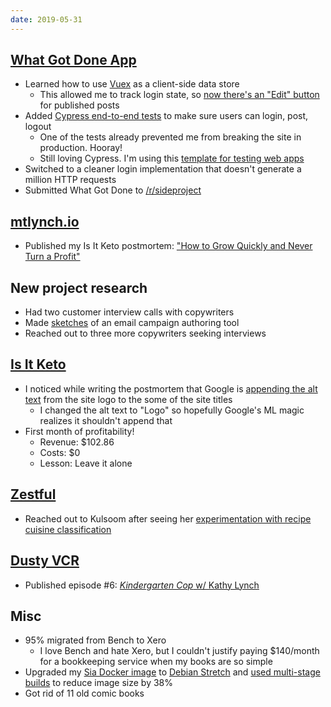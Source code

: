 ```yaml
---
date: 2019-05-31
---
```


## [What Got Done App](https://whatgotdone.com)

- Learned how to use [Vuex](https://vuex.vuejs.org/) as a client-side data store
  - This allowed me to track login state, so [now there's an "Edit" button](aUvyRMf.webp) for published posts
- Added [Cypress end-to-end tests](https://streamable.com/veav4) to make sure users can login, post, logout
  - One of the tests already prevented me from breaking the site in production. Hooray!
  - Still loving Cypress. I'm using this [template for testing web apps](https://mtlynch.io/painless-web-app-testing/)
- Switched to a cleaner login implementation that doesn't generate a million HTTP requests
- Submitted What Got Done to [/r/sideproject](https://redd.it/bvaqul)

## [mtlynch.io](https://mtlynch.io)

- Published my Is It Keto postmortem: ["How to Grow Quickly and Never Turn a Profit"](https://mtlynch.io/keep-growing-never-profit/)

## New project research

- Had two customer interview calls with copywriters
- Made [sketches](https://imgur.com/a/oJEbCo9) of an email campaign authoring tool
- Reached out to three more copywriters seeking interviews

## [Is It Keto](https://isitketo.org)

- I noticed while writing the postmortem that Google is [appending the alt text](tuNkZNm.webp) from the site logo to the some of the site titles
  - I changed the alt text to "Logo" so hopefully Google's ML magic realizes it shouldn't append that
- First month of profitability!
  - Revenue: $102.86
  - Costs: $0
  - Lesson: Leave it alone

## [Zestful](https://zestfuldata.com)

- Reached out to Kulsoom after seeing her [experimentation with recipe cuisine classification](https://towardsdatascience.com/https-towardsdatascience-com-end-to-end-recipe-cuisine-classification-e97f4ac22104)

## [Dusty VCR](https://dustyvcr.com)

- Published episode #6: [_Kindergarten Cop_ w/ Kathy Lynch](https://dustyvcr.com/)

## Misc

- 95% migrated from Bench to Xero
  - I love Bench and hate Xero, but I couldn't justify paying $140/month for a bookkeeping service when my books are so simple
- Upgraded my [Sia Docker image](https://github.com/mtlynch/docker-sia) to [Debian Stretch](https://github.com/mtlynch/docker-sia/pull/41) and [used multi-stage builds](https://github.com/mtlynch/docker-sia/pull/40) to reduce image size by 38%
- Got rid of 11 old comic books

